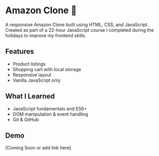 # Amazon Clone 🛒

A responsive Amazon Clone built using HTML, CSS, and JavaScript.  
Created as part of a 22-hour JavaScript course I completed during the holidays to improve my frontend skills.

## Features
- Product listings
- Shopping cart with local storage
- Responsive layout
- Vanilla JavaScript only

## What I Learned
- JavaScript fundamentals and ES6+
- DOM manipulation & event handling
- Git & GitHub

## Demo
[Coming Soon or add link here]
